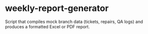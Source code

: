 # weekly-report-generator
Script that compiles mock branch data (tickets, repairs, QA logs) and produces a formatted Excel or PDF report.
